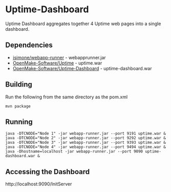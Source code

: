 # Uptime-Dashboard

Uptime Dashboard aggregates together 4 Uptime web pages into a single dashboard.

## Dependencies

* [jsimone/webapp-runner](https://github.com/jsimone/webapp-runner) - webapprunner.jar
* [OpenMake-Software/Uptime](https://github.com/OpenMake-Software/Uptime) - uptime.war
* [OpenMake-Software/Uptime-Dashboard](https://github.com/OpenMake-Software/Uptime-Dashboard) - uptime-dashboard.war

## Building

Run the following from the same directory as the pom.xml

```
mvn package 
```

## Running

```
java -DTCNODE="Node 1" -jar webapp-runner.jar --port 9191 uptime.war &
java -DTCNODE="Node 2" -jar webapp-runner.jar --port 9292 uptime.war &
java -DTCNODE="Node 3" -jar webapp-runner.jar --port 9393 uptime.war &
java -DTCNODE="Node 4" -jar webapp-runner.jar --port 9494 uptime.war &
java -Dhostname=localhost -jar webapp-runner.jar --port 9090 uptime-dashboard.war &
```

## Accessing the Dashboard

http://localhost:9090/InitServer

